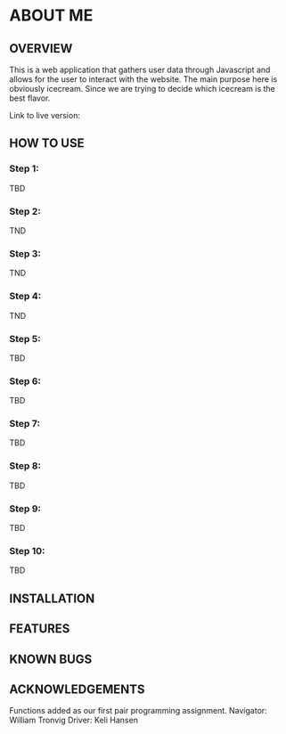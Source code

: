 # ABOUT ME

## OVERVIEW

This is a web application that gathers user data through Javascript and allows for the user to interact with the website. The main purpose here is obviously icecream. Since we are trying to decide which icecream is the best flavor.

Link to live version: 

## HOW TO USE

### Step 1:
TBD
### Step 2:
TND
### Step 3:
TND
### Step 4:
TND
### Step 5:
TBD
### Step 6:
TBD
### Step 7:
TBD
### Step 8:
TBD
### Step 9:
TBD
### Step 10:
TBD

## INSTALLATION

## FEATURES

## KNOWN BUGS
 
## ACKNOWLEDGEMENTS

Functions added as our first pair programming assignment.
Navigator: William Tronvig
Driver: Keli Hansen
